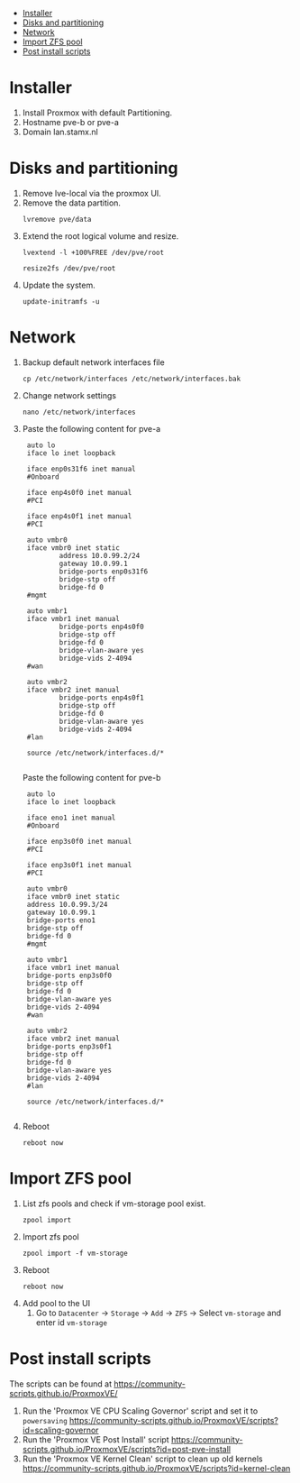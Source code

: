 - [Installer](#installer)
- [Disks and partitioning](#disks-and-partitioning)
- [Network](#network)
- [Import ZFS pool](#import-zfs-pool)
- [Post install scripts](#post-install-scripts)


# Installer
1. Install Proxmox with default Partitioning.
2. Hostname pve-b or pve-a
3. Domain lan.stamx.nl

# Disks and partitioning
1. Remove lve-local via the proxmox UI.
2. Remove the data partition.
   ```
   lvremove pve/data
   ```
3. Extend the root logical volume and resize.
   ```
   lvextend -l +100%FREE /dev/pve/root
   ```
   ```
   resize2fs /dev/pve/root
   ```
4. Update the system.
   ```
   update-initramfs -u
   ```

# Network
1. Backup default network interfaces file
   ```
   cp /etc/network/interfaces /etc/network/interfaces.bak
   ```
2. Change network settings
   ```
   nano /etc/network/interfaces
   ```
3. Paste the following content for pve-a
   ```
    auto lo
    iface lo inet loopback

    iface enp0s31f6 inet manual
    #Onboard

    iface enp4s0f0 inet manual
    #PCI

    iface enp4s0f1 inet manual
    #PCI

    auto vmbr0
    iface vmbr0 inet static
            address 10.0.99.2/24
            gateway 10.0.99.1
            bridge-ports enp0s31f6
            bridge-stp off
            bridge-fd 0
    #mgmt

    auto vmbr1
    iface vmbr1 inet manual
            bridge-ports enp4s0f0
            bridge-stp off
            bridge-fd 0
            bridge-vlan-aware yes
            bridge-vids 2-4094
    #wan

    auto vmbr2
    iface vmbr2 inet manual
            bridge-ports enp4s0f1
            bridge-stp off
            bridge-fd 0
            bridge-vlan-aware yes
            bridge-vids 2-4094
    #lan
    
    source /etc/network/interfaces.d/*
 
   ```

   Paste the following content for pve-b
   ```
    auto lo
    iface lo inet loopback

    iface eno1 inet manual
    #Onboard

    iface enp3s0f0 inet manual
    #PCI

    iface enp3s0f1 inet manual
    #PCI

    auto vmbr0
    iface vmbr0 inet static
    address 10.0.99.3/24
    gateway 10.0.99.1
    bridge-ports eno1
    bridge-stp off
    bridge-fd 0
    #mgmt

    auto vmbr1
    iface vmbr1 inet manual
    bridge-ports enp3s0f0
    bridge-stp off
    bridge-fd 0
    bridge-vlan-aware yes
    bridge-vids 2-4094
    #wan

    auto vmbr2
    iface vmbr2 inet manual
    bridge-ports enp3s0f1
    bridge-stp off
    bridge-fd 0
    bridge-vlan-aware yes
    bridge-vids 2-4094
    #lan

    source /etc/network/interfaces.d/*
    
   ```

5. Reboot
   ```
   reboot now
   ```

# Import ZFS pool
1. List zfs pools and check if vm-storage pool exist.
   ```
   zpool import
   ```
2. Import zfs pool
   ```
   zpool import -f vm-storage
   ```
3. Reboot
   ```
   reboot now
   ```
4. Add pool to the UI
   1. Go to `Datacenter` -> `Storage` -> `Add` -> `ZFS` -> Select `vm-storage` and enter id `vm-storage`

# Post install scripts
   The scripts can be found at https://community-scripts.github.io/ProxmoxVE/

1. Run the 'Proxmox VE CPU Scaling Governor' script and set it to `powersaving` https://community-scripts.github.io/ProxmoxVE/scripts?id=scaling-governor
2. Run the 'Proxmox VE Post Install' script https://community-scripts.github.io/ProxmoxVE/scripts?id=post-pve-install
3. Run the 'Proxmox VE Kernel Clean' script to clean up old kernels https://community-scripts.github.io/ProxmoxVE/scripts?id=kernel-clean